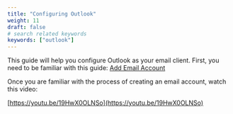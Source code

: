 ```yaml
---
title: "Configuring Outlook"
weight: 11
draft: false
# search related keywords
keywords: ["outlook"]
---
```


This guide will help you configure Outlook as your email client. First, you need to be familiar with this guide: [Add Email Account](https://mxroutedocs.com/directadmin/addemail/)

Once you are familiar with the process of creating an email account, watch this video:

[https://youtu.be/19HwX0OLNSo](https://youtu.be/19HwX0OLNSo)
